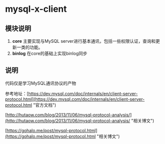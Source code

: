 # mysql-x-client #


## 模块说明 ##
1. **core** 主要实现与MySQL server进行基本通讯，包括一些权限认证，查询和更新一类的功能。
1. **binlog** 在core的基础上实现binlog同步

## 说明 ##
代码仅是学习MySQL通讯协议的产物

参考地址：[https://dev.mysql.com/doc/internals/en/client-server-protocol.html](https://dev.mysql.com/doc/internals/en/client-server-protocol.html "官方文档")

[http://hutaow.com/blog/2013/11/06/mysql-protocol-analysis/](http://hutaow.com/blog/2013/11/06/mysql-protocol-analysis/ "相关博文")

[https://gohalo.me/post/mysql-protocol.html](https://gohalo.me/post/mysql-protocol.html "相关博文")
